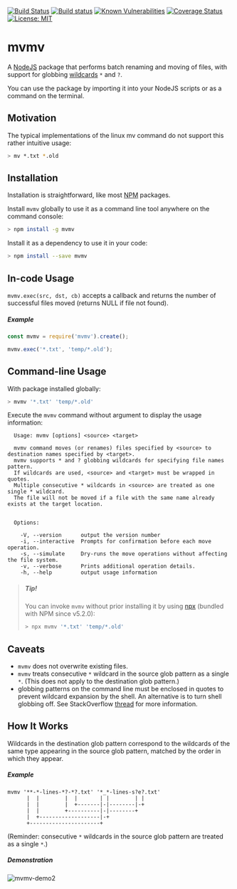 [![Build Status](https://travis-ci.org/dienluong/mvmv.svg?branch=master)](https://travis-ci.org/dienluong/mvmv) [![Build status](https://ci.appveyor.com/api/projects/status/a5yh2m947yqt5v42?svg=true)](https://ci.appveyor.com/project/dienluong/mvmv) [![Known Vulnerabilities](https://snyk.io/test/github/dienluong/mvmv/badge.svg?targetFile=package.json)](https://snyk.io/test/github/dienluong/mvmv?targetFile=package.json) [![Coverage Status](https://coveralls.io/repos/github/dienluong/mvmv/badge.svg?branch=master)](https://coveralls.io/github/dienluong/mvmv?branch=master) [![License: MIT](https://img.shields.io/badge/License-MIT-yellow.svg)](https://opensource.org/licenses/MIT)
 
# mvmv
A [NodeJS](https://nodejs.org) package that performs batch renaming and moving of files, with support for globbing [wildcards](http://tldp.org/LDP/GNU-Linux-Tools-Summary/html/x11655.htm) `*` and `?`.

You can use the package by importing it into your NodeJS scripts or as a command on the terminal.

## Motivation
The typical implementations of the linux mv command do not support this rather intuitive usage:
```bash
> mv *.txt *.old
```

## Installation
Installation is straightforward, like most [NPM](https://www.npmjs.com/) packages.

Install `mvmv` globally to use it as a command line tool anywhere on the command console:
```bash
> npm install -g mvmv
```

Install it as a dependency to use it in your code:
```bash
> npm install --save mvmv
```

## In-code Usage
`mvmv.exec(src, dst, cb)` accepts a callback and returns the number of successful files moved (returns NULL if file not found).

##### Example
```javascript
const mvmv = require('mvmv').create();

mvmv.exec('*.txt', 'temp/*.old');
```

## Command-line Usage
With package installed globally:
```bash
> mvmv '*.txt' 'temp/*.old'
````

Execute the `mvmv` command without argument to display the usage information:

```
  Usage: mvmv [options] <source> <target>

  mvmv command moves (or renames) files specified by <source> to destination names specified by <target>.
  mvmv supports * and ? globbing wildcards for specifying file names pattern.
  If wildcards are used, <source> and <target> must be wrapped in quotes.
  Multiple consecutive * wildcards in <source> are treated as one single * wildcard.
  The file will not be moved if a file with the same name already exists at the target location.


  Options:

    -V, --version      output the version number
    -i, --interactive  Prompts for confirmation before each move operation.
    -s, --simulate     Dry-runs the move operations without affecting the file system.
    -v, --verbose      Prints additional operation details.
    -h, --help         output usage information
```


>##### Tip!
>You can invoke `mvmv` without prior installing it by using [npx](https://www.npmjs.com/package/npx) (bundled with NPM since v5.2.0):
>```bash
>> npx mvmv '*.txt' 'temp/*.old'
>```

## Caveats
- `mvmv` does not overwrite existing files.
- `mvmv` treats consecutive `*` wildcard in the source glob pattern as a single `*`. (This does not apply to the destination glob pattern.)
- globbing patterns on the command line must be enclosed in quotes to prevent wildcard expansion by the shell. An alternative is to turn shell globbing off. See StackOverflow [thread](https://stackoverflow.com/a/22945024) for more information.


## How It Works
Wildcards in the destination glob pattern correspond to the wildcards of the same type appearing in the source glob pattern, matched by the order in which they appear.

##### Example
```
mvmv '**-*-lines-*?-*?.txt' '*_*-lines-s?e?.txt'
      |  |        |  |       | |        | |
      |  |        |  +-------|-|--------|-+
      |  |        +----------|-|--------+
      |  +-------------------|-+
      +----------------------+
```
(Reminder: consecutive `*` wildcards in the source glob pattern are treated as a single `*`.)

##### Demonstration
![mvmv-demo2](https://user-images.githubusercontent.com/4752832/36003521-7940605c-0cfc-11e8-8d5d-0ad5ab1eba71.png)
